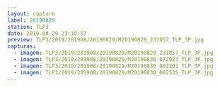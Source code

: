 ```yaml
---
layout: capture
label: 20190829
station: TLP3
date: 2019-08-29 23:10:57
preview: TLP3/2019/201908/20190829/M20190829_231057_TLP_3P.jpg
capturas:
  - imagem: TLP3/2019/201908/20190829/M20190829_231057_TLP_3P.jpg
  - imagem: TLP3/2019/201908/20190829/M20190830_072023_TLP_3P.jpg
  - imagem: TLP3/2019/201908/20190829/M20190830_082201_TLP_3P.jpg
  - imagem: TLP3/2019/201908/20190829/M20190830_082535_TLP_3P.jpg
---
```

